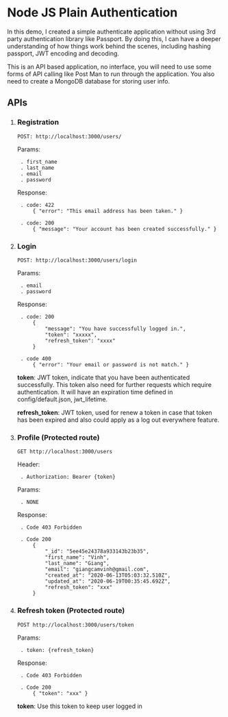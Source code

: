 # Node JS Plain Authentication
In this demo, I created a simple authenticate application without using 3rd party authentication library like Passport.
By doing this, I can have a deeper understanding of how things work behind the scenes, including hashing passport,
JWT encoding and decoding.

This is an API based application, no interface, you will need to use some forms of API calling like Post Man to run through the application.
You also need to create a MongoDB database for storing user info.

## APIs
1. ### Registration
    `POST: http://localhost:3000/users/`
    
    Params:
        
        . first_name
        . last_name
        . email
        . password
    
    Response:
    
        . code: 422
            { "error": "This email address has been taken." }
            
        . code: 200
            { "message": "Your account has been created successfully." }
    
1. ### Login
    `POST: http://localhost:3000/users/login`
    
    Params:
        
        . email
        . password
        
    Response:
    
        . code: 200
            {
                "message": "You have successfully logged in.",
                "token": "xxxxx",
                "refresh_token": "xxxx"
            }
            
        . code 400
            { "error": "Your email or password is not match." }
            
    **token**: JWT token, indicate that you have been authenticated successfully. 
    This token also need for further requests which require authentication.
    It will have an expiration time defined in config/default.json, jwt_lifetime.
    
    **refresh_token**: JWT token, used for renew a token in case that token has been expired and also
    could apply as a log out everywhere feature.
    
1. ### Profile (Protected route)
    `GET http://localhost:3000/users`
    
    Header:
        
        . Authorization: Bearer {token}
    
    Params:
        
        . NONE
        
    Response:
    
        . Code 403 Forbidden
        
        . Code 200
            {
                "_id": "5ee45e24378a933143b23b35",
                "first_name": "Vinh",
                "last_name": "Giang",
                "email": "giangcamvinh@gmail.com",
                "created_at": "2020-06-13T05:03:32.510Z",
                "updated_at": "2020-06-19T00:35:45.692Z",
                "refresh_token": "xxx"
            }
            
1. ### Refresh token (Protected route)
    `POST http://localhost:3000/users/token`
        
    Params:
            
        . token: {refresh_token} 
        
    Response:
        
        . Code 403 Forbidden
        
        . Code 200
            { "token": "xxx" }
            
    **token**: Use this token to keep user logged in